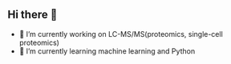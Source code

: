 ## Hi there 👋

- 🔭 I’m currently working on LC-MS/MS(proteomics, single-cell proteomics)
- 🌱 I’m currently learning machine learning and Python

<!--
**youngbee12/youngbee12** is a ✨ _special_ ✨ repository because its `README.md` (this file) appears on your GitHub profile.

Here are some ideas to get you started:



- 👯 I’m looking to collaborate on ...
- 🤔 I’m looking for help with ...
- 💬 Ask me about ...
- 📫 How to reach me: ...
- 😄 Pronouns: ...
- ⚡ Fun fact: ...
-->
